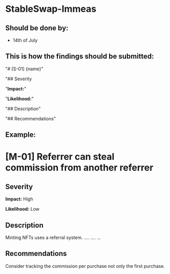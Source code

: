# StableSwap-Immeas

## Should be done by:

- 14th of July

## This is how the findings should be submitted:

"# [S-01] {name}"

"## Severity

"**Impact:**"

"**Likelihood:**"

"## Description"

"## Recommendations"

## Example:

# [M-01] Referrer can steal commission from another referrer

## Severity

**Impact:** High

**Likelihood:** Low

## Description

Minting NFTs uses a referral system.
....
....
...

## Recommendations

Consider tracking the commission per purchase not only the first purchase.
